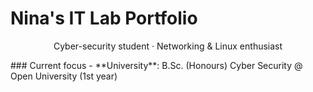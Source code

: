 # Nina's IT Lab Portfolio
<p align="center">
  Cyber-security student · Networking & Linux enthusiast
</p>
### Current focus
- **University**: B.Sc. (Honours) Cyber Security @ Open University (1st year)
